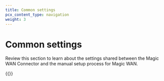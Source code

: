 ```yaml
---
title: Common settings
pcx_content_type: navigation
weight: 3
---
```


# Common settings

Review this section to learn about the settings shared between the Magic WAN Connector and the manual setup process for Magic WAN.

{{<directory-listing>}}